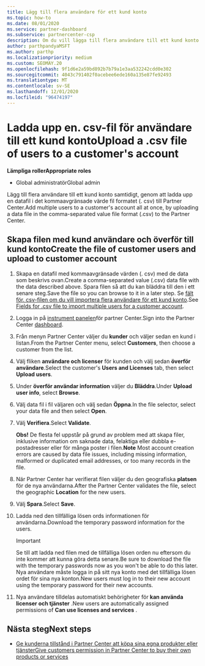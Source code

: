 ```yaml
---
title: Lägg till flera användare för ett kund konto
ms.topic: how-to
ms.date: 08/01/2020
ms.service: partner-dashboard
ms.subservice: partnercenter-csp
description: Om du vill lägga till flera användare till ett kund konto laddar du upp en datafil till Partner Center med fil formatet kommaavgränsad (. csv).
author: parthpandyaMSFT
ms.author: parthp
ms.localizationpriority: medium
ms.custom: SEOMAY.20
ms.openlocfilehash: 9f1d6e2a59bd892b7b79a1e3aa532242cdd0e302
ms.sourcegitcommit: 4043c791402f0acebee6ede160a135e87fe92493
ms.translationtype: MT
ms.contentlocale: sv-SE
ms.lasthandoff: 12/01/2020
ms.locfileid: "96474197"
---
```

# <a name="upload-a-csv-file-of-users-to-a-customers-account"></a><span data-ttu-id="0aa51-103">Ladda upp en. csv-fil för användare till ett kund konto</span><span class="sxs-lookup"><span data-stu-id="0aa51-103">Upload a .csv file of users to a customer's account</span></span>


<span data-ttu-id="0aa51-104">**Lämpliga roller**</span><span class="sxs-lookup"><span data-stu-id="0aa51-104">**Appropriate roles**</span></span>

- <span data-ttu-id="0aa51-105">Global administratör</span><span class="sxs-lookup"><span data-stu-id="0aa51-105">Global admin</span></span>

<span data-ttu-id="0aa51-106">Lägg till flera användare till ett kund konto samtidigt, genom att ladda upp en datafil i det kommaavgränsade värde fil formatet (. csv) till Partner Center.</span><span class="sxs-lookup"><span data-stu-id="0aa51-106">Add multiple users to a customer's account all at once, by uploading a data file in the comma-separated value file format (.csv) to the Partner Center.</span></span> 

## <a name="create-the-file-of-customer-users-and-upload-to-customer-account"></a><span data-ttu-id="0aa51-107">Skapa filen med kund användare och överför till kund konto</span><span class="sxs-lookup"><span data-stu-id="0aa51-107">Create the file of customer users and upload to customer account</span></span>

1. <span data-ttu-id="0aa51-108">Skapa en datafil med kommaavgränsade värden (. csv) med de data som beskrivs ovan.</span><span class="sxs-lookup"><span data-stu-id="0aa51-108">Create a comma-separated value (.csv) data file with the data described above.</span></span> <span data-ttu-id="0aa51-109">Spara filen så att du kan bläddra till den i ett senare steg.</span><span class="sxs-lookup"><span data-stu-id="0aa51-109">Save the file so you can browse to it in a later step.</span></span> <span data-ttu-id="0aa51-110">Se [fält för. csv-filen om du vill importera flera användare för ett kund konto](file-customer-users.md).</span><span class="sxs-lookup"><span data-stu-id="0aa51-110">See [Fields for .csv file to import multiple users for a customer account](file-customer-users.md).</span></span> 

2. <span data-ttu-id="0aa51-111">Logga in på [instrument panelen](https://partner.microsoft.com/dashboard)för partner Center.</span><span class="sxs-lookup"><span data-stu-id="0aa51-111">Sign into the Partner Center [dashboard](https://partner.microsoft.com/dashboard).</span></span>

3. <span data-ttu-id="0aa51-112">Från menyn Partner Center väljer du **kunder** och väljer sedan en kund i listan.</span><span class="sxs-lookup"><span data-stu-id="0aa51-112">From the Partner Center menu, select **Customers**, then choose a customer from the list.</span></span>

4. <span data-ttu-id="0aa51-113">Välj fliken **användare och licenser** för kunden och välj sedan **överför användare**.</span><span class="sxs-lookup"><span data-stu-id="0aa51-113">Select the customer's **Users and Licenses** tab, then select **Upload users**.</span></span>

5. <span data-ttu-id="0aa51-114">Under **överför användar information** väljer du **Bläddra**.</span><span class="sxs-lookup"><span data-stu-id="0aa51-114">Under **Upload user info**, select **Browse**.</span></span>

6. <span data-ttu-id="0aa51-115">Välj data fil i fil väljaren och välj sedan **Öppna**.</span><span class="sxs-lookup"><span data-stu-id="0aa51-115">In the file selector, select your data file and then select **Open**.</span></span>

7. <span data-ttu-id="0aa51-116">Välj **Verifiera**.</span><span class="sxs-lookup"><span data-stu-id="0aa51-116">Select **Validate**.</span></span>

    <span data-ttu-id="0aa51-117">**Obs!**  De flesta fel uppstår på grund av problem med att skapa filer, inklusive information om saknade data, felaktiga eller dubbla e-postadresser eller för många poster i filen.</span><span class="sxs-lookup"><span data-stu-id="0aa51-117">**Note**  Most account creation errors are caused by data file issues, including missing information, malformed or duplicated email addresses, or too many records in the file.</span></span>

8. <span data-ttu-id="0aa51-118">När Partner Center har verifierat filen väljer du den geografiska **platsen** för de nya användarna.</span><span class="sxs-lookup"><span data-stu-id="0aa51-118">After the Partner Center validates the file, select the geographic **Location** for the new users.</span></span>
9. <span data-ttu-id="0aa51-119">Välj **Spara**.</span><span class="sxs-lookup"><span data-stu-id="0aa51-119">Select **Save**.</span></span>
10. <span data-ttu-id="0aa51-120">Ladda ned den tillfälliga lösen ords informationen för användarna.</span><span class="sxs-lookup"><span data-stu-id="0aa51-120">Download the temporary password information for the users.</span></span>

    >[!IMPORTANT]
    > <span data-ttu-id="0aa51-121">Se till att ladda ned filen med de tillfälliga lösen orden nu eftersom du inte kommer att kunna göra detta senare.</span><span class="sxs-lookup"><span data-stu-id="0aa51-121">Be sure to download the file with the temporary passwords now as you won't be able to do this later.</span></span> <span data-ttu-id="0aa51-122">Nya användare måste logga in på sitt nya konto med det tillfälliga lösen ordet för sina nya konton.</span><span class="sxs-lookup"><span data-stu-id="0aa51-122">New users must log in to their new account using the temporary password for their new accounts.</span></span>

11. <span data-ttu-id="0aa51-123">Nya användare tilldelas automatiskt behörigheter för **kan använda licenser och tjänster** .</span><span class="sxs-lookup"><span data-stu-id="0aa51-123">New users are automatically assigned permissions of **Can use licenses and services** .</span></span> 

## <a name="next-steps"></a><span data-ttu-id="0aa51-124">Nästa steg</span><span class="sxs-lookup"><span data-stu-id="0aa51-124">Next steps</span></span>

- [<span data-ttu-id="0aa51-125">Ge kunderna tillstånd i Partner Center att köpa sina egna produkter eller tjänster</span><span class="sxs-lookup"><span data-stu-id="0aa51-125">Give customers permission in Partner Center to buy their own products or services</span></span>](give-customers-permission.md)
